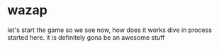 # wazap
let's start the game
so we see now, how does it works
dive in process started here.
it is definitely gona be an awesome stuff

